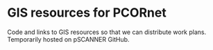 # GIS resources for PCORnet
Code and links to GIS resources so that we can distribute work plans. Temporarily hosted on pSCANNER GitHub.
